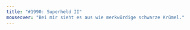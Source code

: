 ```yaml
---
title: "#1990: Superheld II"
mouseover: "Bei mir sieht es aus wie merkwürdige schwarze Krümel."
---
```


